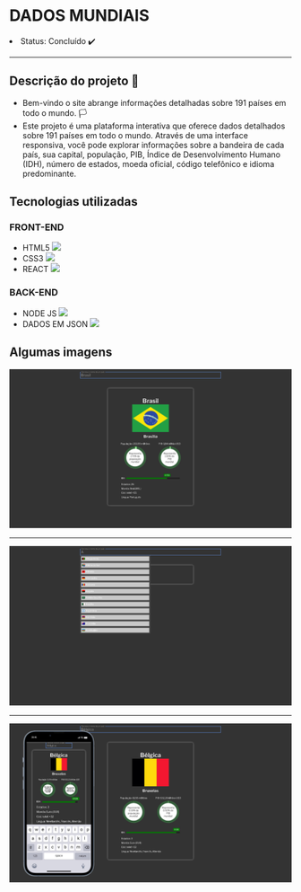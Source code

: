 <h1>DADOS MUNDIAIS</h1>


<li>Status: Concluído ✔️</li>
<hr>

<h2>Descrição do projeto 
📌</h2>
<ul>
  <li>Bem-vindo o site abrange informações detalhadas sobre 191 países em todo o mundo. 🏳️
</li>
  <li>Este projeto é uma plataforma interativa que oferece dados detalhados sobre 191 países em todo o mundo. Através de uma interface responsiva, você pode explorar informações sobre a bandeira de cada país, sua capital, população, PIB, Índice de Desenvolvimento Humano (IDH), número de estados, moeda oficial, código telefônico e idioma predominante.</li>
</ul>


<h2>Tecnologias utilizadas</h2>
<h3>FRONT-END</h3>
<ul>
  <li>HTML5 <img src="https://cdn.jsdelivr.net/gh/devicons/devicon/icons/html5/html5-original.svg" width="13px"/></li>
  <li>CSS3 <img src="https://cdn.jsdelivr.net/gh/devicons/devicon/icons/css3/css3-original.svg" width="13px"/></li>
  <li>REACT <img src="https://cdn.jsdelivr.net/gh/devicons/devicon/icons/react/react-original.svg" width="13px"/></li>
</ul>


<h3>BACK-END</h3>
<ul>
  <li>NODE JS <img src="https://www.svgrepo.com/show/452075/node-js.svg" width="13px"></li>
  <li>DADOS EM JSON <img src="https://wwwsvgrepo.com/show/154781/json-file.svg" width="13px"</li>
</ul>

<h2>Algumas imagens</h2>
<img src="./meuapp/src/src/assets/github/img1.jpg">
<hr>
<img src="./meuapp/src/src/assets/github/img2.jpg">
<hr>
<img src="./meuapp/src/src/assets/github/img3.jpg">
